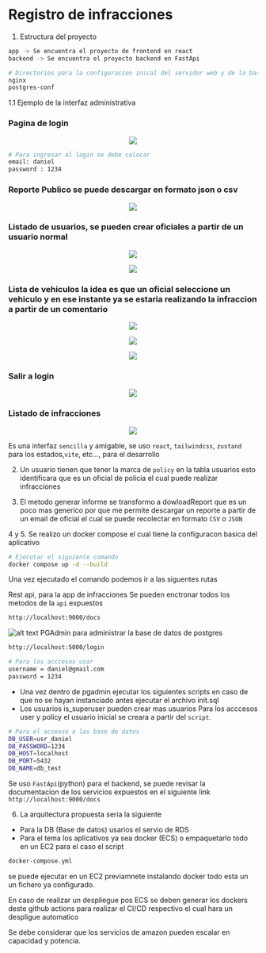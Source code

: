 # Registro de infracciones

1. Estructura del proyecto
  
```bash
app -> Se encuentra el proyecto de frontend en react
backend -> Se encuentra el proyecto backend en FastApi

# Directorios para la configuracion inical del servidor web y de la base de datos
nginx
postgres-conf
```

1.1 Ejemplo de la interfaz administrativa

### Pagina de login

<p align="center">
  <img src="img/image-7.png" />
</p>

```bash
# Para ingresar al login se debe colocar
email: daniel
password : 1234
```

### Reporte Publico se puede descargar en formato json o csv

<p align="center">
  <img src="img/image-8.png" />
</p>

### Listado de usuarios, se pueden crear oficiales a partir de un usuario normal

<p align="center">
  <img src="img/image.png" />
</p>

<p align="center">
  <img src="img/image-1.png" />
</p>

### Lista de vehiculos la idea es que un oficial seleccione un vehiculo y en ese instante ya se estaria realizando la infraccion a partir de un comentario

<p align="center">
  <img src="img/image-2.png" />
</p>
<p align="center">
  <img src="img/image-3.png" />
</p>
<p align="center">
  <img src="img/image-4.png" />
</p>

### Salir a login

<p align="center">
  <img src="img/image-5.png" />
</p>

### Listado de infracciones

<p align="center">
  <img src="img/image-6.png" />
</p>

Es una interfaz `sencilla` y amigable, se uso `react`, `tailwindcss`, `zustand` para los estados,`vite`, etc..., para el desarrollo

2. Un usuario tienen que tener la marca de `policy` en la tabla usuarios esto identificara que es un oficial de policia el cual puede realizar infracciones

3. El metodo generar informe se transformo a dowloadReport que es un poco mas generico por que me permite descargar un reporte a partir de un email de oficial el cual se puede recolectar en formato `CSV` o `JSON`

4 y 5. Se realizo un docker compose el cual tiene la configuracon basica del aplicativo

```bash
# Ejecutar el siguiente comando
docker compose up -d --build
```

Una vez ejecutado el comando podemos ir a las siguentes rutas

Rest api, para la app de infracciones
Se pueden enctronar todos los metodos de la `api` expuestos

```bash
http://localhost:9000/docs
```

![alt text](img/api.png)
PGAdmin para administrar la base de datos de postgres

```bash
http://localhost:5000/login

# Para los acccesos usar
username = daniel@gmail.com
password = 1234
```

- Una vez dentro de pgadmin ejecutar los siguientes scripts en caso de que no se hayan instanciado antes ejecutar el archivo init.sql
- Los usuarios is_superuser pueden crear mas usuarios
  Para los acccesos user y policy
  el usuario inicial se creara a partir del `script`.

```bash
# Para el acceoso a las base de datos
DB_USER=usr_daniel
DB_PASSWORD=1234
DB_HOST=localhost
DB_PORT=5432
DB_NAME=db_test
```

Se uso `FastApi`(python) para el backend, se puede revisar la documentacion de los servicios expuestos en el siguiente link `http://localhost:9000/docs`

6. La arquitectura propuesta seria la siguiente

- Para la DB (Base de datos) usarios el servio de RDS
- Para el tema los aplicativos ya sea docker (ECS) o empaquetarlo todo en un EC2 para el caso el script

```bash
docker-compose.yml
```

se puede ejecutar en un EC2 previamnete instalando docker todo esta un un fichero ya configurado.

En caso de realizar un despliegue pos ECS se deben generar los dockers deste github actions para realizar el CI/CD respectivo el cual hara un despligue automatico

Se debe considerar que los servicios de amazon pueden escalar en capacidad y potencia. 